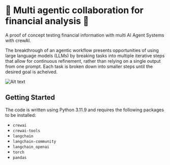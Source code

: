 # 🚀 Multi agentic collaboration for financial analysis 🚀
A proof of concept testing financial information with multi AI Agent Systems with crewAI.

The breakthrough of an agentic workflow presents opportunities of using large language models (LLMs) by breaking tasks into multiple iterative steps that allow for continuous refinement, rather than relying on a single output from one prompt. Each task is broken down into smaller steps until the desired goal is acheived. 

![Alt text](https://i0.wp.com/masterdai.blog/wp-content/uploads/2024/04/Agentic-Workflow-Explain.png?resize=2048%2C1145&ssl=1)

## Getting Started

The code is written using Python 3.11.9 and requires the following packages to be installed:

- `crewai`
- `crewai-tools`
- `langchain`
- `langchain-community`
- `langchain_openai`
- `torch`
- `pandas`
